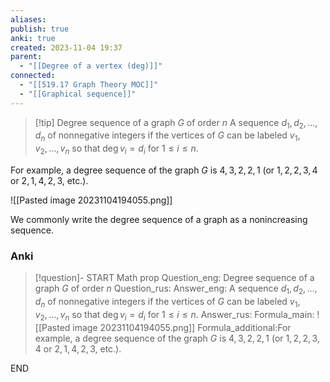 ```yaml
---
aliases: 
publish: true
anki: true
created: 2023-11-04 19:37
parent:
  - "[[Degree of a vertex (deg)]]"
connected:
  - "[[519.17 Graph Theory MOC]]"
  - "[[Graphical sequence]]"
---
```


> [!tip] Degree sequence of a graph ${} G {}$ of order $n$ 
A sequence ${} d_1, d_2, . . . , d_n$ of nonnegative integers
if the vertices of $G$ can be labeled ${} v_1,v_2,...,v_n {}$ so that $\deg v_i = d_i$ for $1 ≤ i ≤ n$.

For example, a degree sequence of the graph $G$  is $4,3,2,2,1$ (or $1,2,2,3,4$ or $2,1,4,2,3$, etc.). 

![[Pasted image 20231104194055.png]]


We commonly write the degree sequence of a graph as a nonincreasing sequence.

### Anki
> [!question]-
START
Math prop
Question_eng: Degree sequence of a graph ${} G {}$ of order $n$ 
Question_rus: 
Answer_eng: A sequence ${} d_1, d_2, . . . , d_n$ of nonnegative integers
if the vertices of $G$ can be labeled ${} v_1,v_2,...,v_n {}$ so that $\deg v_i = d_i$ for $1 ≤ i ≤ n$.
Answer_rus: 
Formula_main: ![[Pasted image 20231104194055.png]]
Formula_additional:For example, a degree sequence of the graph $G$  is $4,3,2,2,1$ (or $1,2,2,3,4$ or $2,1,4,2,3$, etc.). 
<!--ID: 1699131944477-->
END










